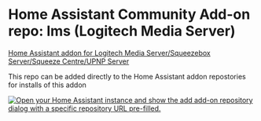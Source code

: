 # Home Assistant Community Add-on repo: lms (Logitech Media Server)
[Home Assistant addon for Logitech Media Server/Squeezebox Server/Squeeze Centre/UPNP Server](https://github.com/pssc/ha-addon-lms/tree/master/lms)

This repo can be added directly to the Home Assistant addon repostories for installs of this addon

[![Open your Home Assistant instance and show the add add-on repository dialog with a specific repository URL pre-filled.](https://my.home-assistant.io/badges/supervisor_add_addon_repository.svg)](https://my.home-assistant.io/redirect/supervisor_add_addon_repository/?repository_url=https%3A%2F%2Fgithub.com%2Fpssc%2Fha-addon-lms%2F)

